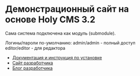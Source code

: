 # Демонстрационный сайт на основе Holy CMS 3.2

Сама система подключена как модуль (submodule).

Логины/пароли по-умолчанию:
admin/admin - полный доступ
editor/editor - для редактора

* [Документация и инструкция по установке](http://holy-cms.ru/)
* [Сайт разработчика](http://siteszone.ru/)
* [Блог разработчика](http://old-hard.ru/)